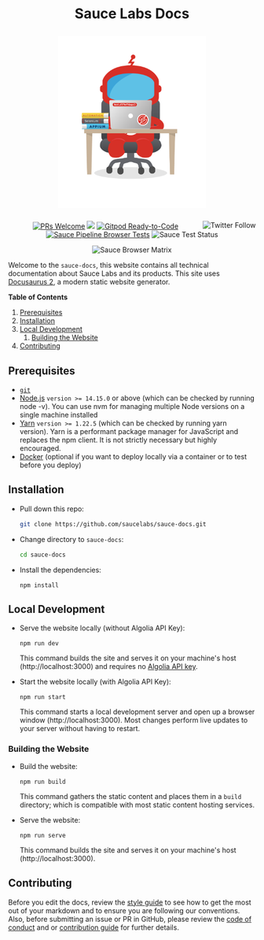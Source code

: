 <h1 align="center">
  <p align="center">Sauce Labs Docs</p>
  <a href="https://docs.saucelabs.com"><img src="/static/img/QA_Bot_EXPORT.png" alt="QA Sauce Bot" width="300"> </a>
</h1>

<p align="center">
  <a href="https://twitter.com/saucelabs"><img src="https://img.shields.io/twitter/follow/saucelabs.svg?style=social" align="right" alt="Twitter Follow"/></a>
  <a href="CONTRIBUTING.md#pull-requests"><img src="https://img.shields.io/badge/PRs-welcome-brightgreen.svg" alt="PRs Welcome"></a>
  <a href="#license"><img src="https://img.shields.io/github/license/sourcerer-io/hall-of-fame.svg?colorB=ff0000"></a>
  <a href="https://gitpod.io/#https://github.com/saucelabs/sauce-docs"><img src="https://img.shields.io/badge/Gitpod-Ready--to--Code-blue?logo=gitpod" alt="Gitpod Ready-to-Code"/></a>
  <a href="https://github.com/saucelabs/sauce-docs/workflows/Sauce%20Pipeline%20Browser%20Tests"><img src="https://github.com/saucelabs/sauce-docs/workflows/Sauce%20Pipeline%20Browser%20Tests/badge.svg" alt= "Sauce Pipeline Browser Tests"/></a>
  <img src=https://app.saucelabs.com/buildstatus/saucy-docs?auth=e1fb7e1761377a8a8596cb777487e10d2c914142c83f1a45cd038344708f9aae" alt= "Sauce Test Status"/>
	  
</p>

<p align="center">
	<img src=https://app.saucelabs.com/browser-matrix/saucy-docs.svg?auth=e1fb7e1761377a8a8596cb777487e10d2c914142c83f1a45cd038344708f9aae" alt= "Sauce Browser Matrix"/>
</p>
		
Welcome to the `sauce-docs`, this website contains all technical documentation about Sauce Labs and its products. This site uses [Docusaurus 2](https://v2.docusaurus.io/), a modern static website generator.

__Table of Contents__

1. [Prerequisites](#prerequisites)
2. [Installation](#installation)
3. [Local Development](#local-development)
	1. [Building the Website](#building-the-website)
5. [Contributing](#contributing)

## Prerequisites

* [`git`](https://git-scm.com/downloads)
* [Node.js](https://nodejs.org/en/download/) `version >= 14.15.0` or above (which can be checked by running node -v). You can use nvm for managing multiple Node versions on a single machine installed
* [Yarn](https://yarnpkg.com/en/) `version >= 1.22.5` (which can be checked by running yarn version). Yarn is a performant package manager for JavaScript and replaces the npm client. It is not strictly necessary but highly encouraged.
* [Docker](https://docs.docker.com/get-docker/) (optional if you want to deploy locally via a container or to test before you deploy)

## Installation

* Pull down this repo:

	```bash
	git clone https://github.com/saucelabs/sauce-docs.git
	```

* Change directory to `sauce-docs`:

    ```bash
    cd sauce-docs
    ```

* Install the dependencies:

	```
	npm install
	```

## Local Development

* Serve the website locally (without Algolia API Key):

   ```
   npm run dev
   ```

	This command builds the site and serves it on your machine's host (http://localhost:3000) and requires no [Algolia API key](https://docusaurus.io/docs/search#connecting-algolia).
	
* Start the website locally (with Algolia API Key):

	```
	npm run start
	```

	This command starts a local development server and open up a browser window (http://localhost:3000). Most changes perform live updates to your server without having to restart.

### Building the Website

* Build the website:

	```
	npm run build
	```

	This command gathers the static content and places them in a `build` directory; which is compatible with most static content hosting services.

* Serve the website:

	```
	npm run serve
	```

	This command builds the site and serves it on your machine's host (http://localhost:3000).



## Contributing

Before you edit the docs, review the [style guide](https://docs.saucelabs.com/contributing/style-guide/) to see
how to get the most out of your markdown and to ensure you are following our conventions. 
Also, before submitting an issue or PR in GitHub, please review the 
[code of conduct](https://docs.saucelabs.com/contributing/code-of-conduct) and or
[contribution guide](https://docs.saucelabs.com/contributing) for further details.
